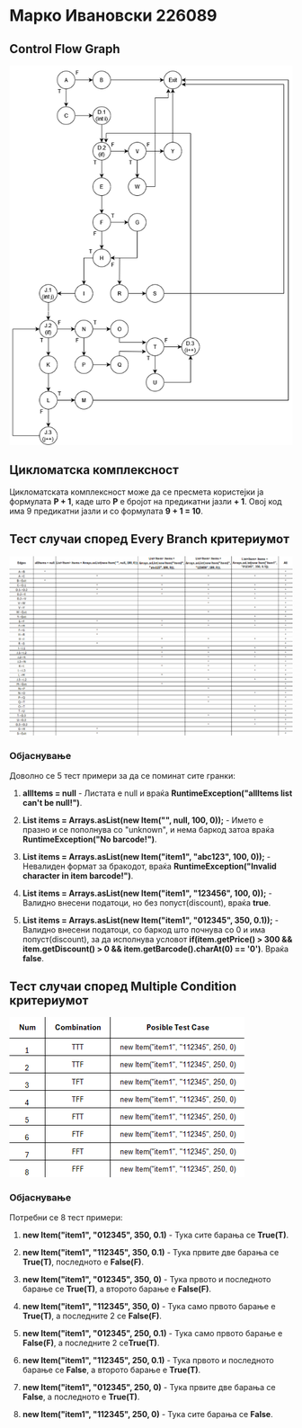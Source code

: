 # Марко Ивановски 226089

## Control Flow Graph
![Graph](https://github.com/Marko-Ivanovski/SI_2024_lab2_226089/blob/master/Graph.png)
## Цикломатска комплексност
Цикломатската комплексност може да се пресмета користејки ја формулата <b>P + 1</b>, каде што <b>P</b> е бројот на предикатни јазли <b>+ 1</b>. Овој код има 9 предикатни јазли и со формулата <b>9 + 1 = 10</b>.
## Тест случаи според Every Branch критериумот
![Graph](https://github.com/Marko-Ivanovski/SI_2024_lab2_226089/blob/master/TestCases1.png)
### Објаснување
Доволно се 5 тест примери за да се поминат сите гранки:
<ol>
  <li>
    <p><b>allItems = null</b> - Листата е null и враќа <b>RuntimeException("allItems list can't be null!")</b>.</p>
  </li>
  <li>
    <p><b>List<Item> items = Arrays.asList(new Item("", null, 100, 0));</b> - Името е празно и се пополнува со "unknown", и нема баркод затоа враќа <b>RuntimeException("No barcode!")</b>.</p>
  </li>
  <li>
    <p><b>List<Item> items = Arrays.asList(new Item("item1", "abc123", 100, 0));</b> - Невалиден формат за бракодот, враќа <b>RuntimeException("Invalid character in item barcode!")</b>.</p>
  </li>
  <li>
    <p><b>List<Item> items = Arrays.asList(new Item("item1", "123456", 100, 0));</b> - Валидно внесени податоци, но без попуст(discount), враќа <b>true</b>.</p>
  </li>
  <li>
    <p><b>List<Item> items = Arrays.asList(new Item("item1", "012345", 350, 0.1));</b> - Валидно внесени податоци, со баркод што почнува со 0 и има попуст(discount), за да исполнува условот <b>if(item.getPrice() > 300 && item.getDiscount() > 0 && item.getBarcode().charAt(0) == '0')</b>. Враќа <b>false</b>.</p>
  </li>
</ol>
      
## Тест случаи според Multiple Condition критериумот
![Graph](https://github.com/Marko-Ivanovski/SI_2024_lab2_226089/blob/master/TestCases2.png)
### Објаснување
Потребни се 8 тест примери:
<ol>
  <li>
    <p><b>new Item("item1", "012345", 350, 0.1)</b> - Тука сите барања се <b>True(T)</b>.</p>
  </li>
  <li>
    <p><b>new Item("item1", "112345", 350, 0.1)</b> - Тука првите две барања се <b>True(T)</b>, последното е <b>False(F)</b>.</p>
  </li>
  <li>
    <p><b>new Item("item1", "012345", 350, 0)</b> - Тука првото и последното барање се <b>True(T)</b>, а второто барање е <b>False(F)</b>.</p>
  </li>
  <li>
    <p><b>new Item("item1", "112345", 350, 0)</b> - Тука само првото барање е <b>True(T)</b>, а последните 2 се <b>False(F)</b>.</p>
  </li>
  <li>
    <p><b>new Item("item1", "012345", 250, 0.1)</b> - Тука само првото барање е <b>False(F)</b>, а последните 2 се<b>True(T)</b>.</p>
  </li>
    <li>
    <p><b>new Item("item1", "112345", 250, 0.1)</b> - Тука првото и последното барање се <b>False</b>, а второто барање е <b>True(T)</b>.</p>
  </li>
  <li>
    <p><b>new Item("item1", "012345", 250, 0)</b> - Тука првите две барања се <b>False</b>, а последното е <b>True(T)</b>.</p>
  </li>
  <li>
    <p><b>new Item("item1", "112345", 250, 0)</b> - Тука сите барања се <b>False</b>.</p>
  </li>
</ol>
